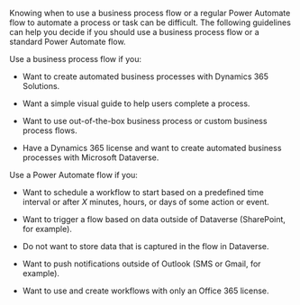 Knowing when to use a business process flow or a regular Power Automate flow to automate a process or task can be difficult. The following guidelines can help you decide if you should use a business process flow or a standard Power Automate flow.

Use a business process flow if you:

-   Want to create automated business processes with Dynamics 365 Solutions.

-   Want a simple visual guide to help users complete a process.

-   Want to use out-of-the-box business process or custom business process flows.

-   Have a Dynamics 365 license and want to create automated business processes with Microsoft Dataverse.

Use a Power Automate flow if you:

-   Want to schedule a workflow to start based on a predefined time interval or after *X* minutes, hours, or days of some action or event.

-   Want to trigger a flow based on data outside of Dataverse (SharePoint, for example).

-   Do not want to store data that is captured in the flow in Dataverse.

-   Want to push notifications outside of Outlook (SMS or Gmail, for example).

-   Want to use and create workflows with only an Office 365 license.
